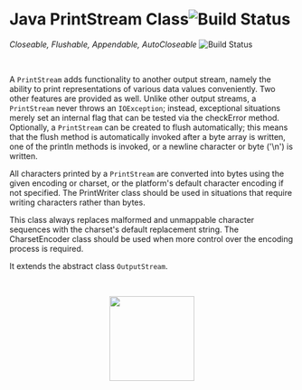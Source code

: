 
Java PrintStream Class![Build Status](https://img.shields.io/badge/Class-PrintStream-blue)
============

 _Closeable, Flushable, Appendable, AutoCloseable_   ![Build Status](https://img.shields.io/badge/Implemented-Interfaces-pink)

<br />

A `PrintStream` adds functionality to another output stream, namely the ability to print representations of various data values conveniently. Two other features are provided as well. Unlike other output streams, a `PrintStream` never throws an `IOException`; instead, exceptional situations merely set an internal flag that can be tested via the checkError method. Optionally, a `PrintStream` can be created to flush automatically; this means that the flush method is automatically invoked after a byte array is written, one of the println methods is invoked, or a newline character or byte ('\n') is written.

All characters printed by a `PrintStream` are converted into bytes using the given encoding or charset, or the platform's default character encoding if not specified. The PrintWriter class should be used in situations that require writing characters rather than bytes.

This class always replaces malformed and unmappable character sequences with the charset's default replacement string. The CharsetEncoder class should be used when more control over the encoding process is required.

It extends the abstract class `OutputStream`.

<br />
<p align="center">
    <img width="150" src="https://cdn.programiz.com/sites/tutorial2program/files/java-printstream.png"
</p>